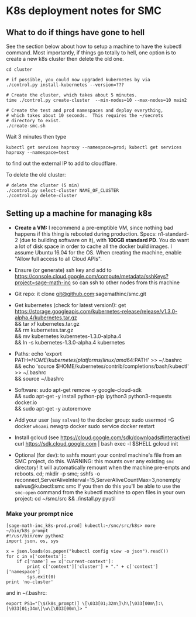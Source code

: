 # K8s deployment notes for SMC

## What to do if things have gone to hell

See the section below about how to setup a machine to have the kubectl command.  Most importantly, if things go totally to hell, one option is to create a new k8s cluster then delete the old one.


```
cd cluster

# if possible, you could now upgraded kubernetes by via
./control.py install-kubernetes --version=???

# Create the cluster, which takes about 5 minutes.
time ./control.py create-cluster  --min-nodes=10 --max-nodes=10 main2

# Create the test and prod namespaces and deploy everything,
# which takes about 10 seconds.  This requires the ~/secrets
# directory to exist.
./create-smc.sh

```

Wait 3 minutes then type
```
kubectl get services haproxy --namespace=prod; kubectl get services haproxy --namespace=test
```
to find out the external IP to add to cloudflare.

To delete the old cluster:

```
# delete the cluster (5 min)
./control.py select-cluster NAME_OF_CLUSTER
./control.py delete-cluster
```


## Setting up a machine for managing k8s

- **Create a VM:**  I recommend a pre-emptible VM, since nothing bad happens if this thing is rebooted during production.  Specs: n1-standard-2 (due to building software on it), with **100GB standard PD**.  You do want a lot of disk space in order to cache all the docker build images.  I assume Ubuntu 16.04 for the OS.  When creating the machine, enable "Allow full access to all Cloud APIs".

- Ensure (or generate) ssh key and add to https://console.cloud.google.com/compute/metadata/sshKeys?project=sage-math-inc so can ssh to other nodes from this machine
- Git repo:
	it clone git@github.com:sagemathinc/smc.git
- Get kubernetes (check for latest version!):
	get https://storage.googleapis.com/kubernetes-release/release/v1.3.0-alpha.4/kubernetes.tar.gz \
      && tar xf kubernetes.tar.gz \
      && rm kubernetes.tar.gz \
      && mv kubernetes kubernetes-1.3.0-alpha.4 \
      && ln -s kubernetes-1.3.0-alpha.4 kubernetes
- Paths:
      echo 'export PATH=$HOME/kubernetes/platforms/linux/amd64:$PATH' >> ~/.bashrc \
      && echo 'source $HOME/kubernetes/contrib/completions/bash/kubectl' >> ~/.bashrc \
      && source ~/.bashrc
- Software:
	  sudo apt-get remove -y google-cloud-sdk \
      && sudo apt-get -y install python-pip ipython3 python3-requests docker.io \
      && sudo apt-get -y autoremove
- Add your user (say `salvus`) to the docker group:
	  sudo usermod -G docker `whoami`
      newgrp docker
      sudo service docker restart
- Install gcloud (see https://cloud.google.com/sdk/downloads#interactive)
	  curl https://sdk.cloud.google.com | bash
      exec -l $SHELL
      gcloud init
- Optional (for dev): to sshfs mount your control machine's file from an SMC project, do this.  WARNING: this mounts over any existing `smc` directory!  It will automatically remount when the machine pre-empts and reboots.
	  cd; mkdir -p smc; sshfs -o reconnect,ServerAliveInterval=15,ServerAliveCountMax=3,nonempty salvus@kubectl:smc smc
If you then do this you'll be able to use the `smc-open` command from the kubectl machine to open files in your own project:
	  cd ~/smc/src && ./install.py pyutil

### Make your prompt nice

    [sage-math-inc_k8s-prod.prod] kubectl:~/smc/src/k8s> more ~/bin/k8s_prompt
    #!/usr/bin/env python2
    import json, os, sys

    x = json.loads(os.popen("kubectl config view -o json").read())
    for c in x['contexts']:
        if c['name'] == x['current-context']:
            print c['context']['cluster'] + "." + c['context']['namespace']
            sys.exit(0)
    print 'no-cluster'

and in ~/.bashrc:

    export PS1="[\$(k8s_prompt)] \[\033[01;32m\]\h\[\033[00m\]:\[\033[01;34m\]\w\[\033[00m\]> "


